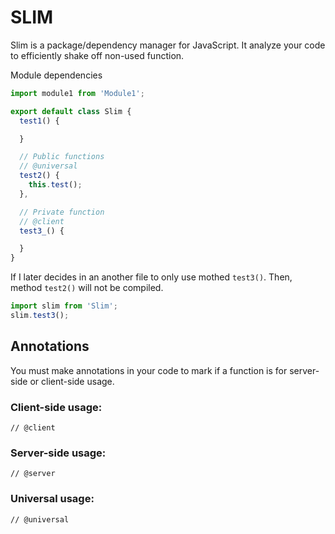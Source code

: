 SLIM
====

Slim is a package/dependency manager for JavaScript. It analyze your code to efficiently shake off non-used function.

Module dependencies
```javascript
import module1 from 'Module1';

export default class Slim {
  test1() {

  }

  // Public functions
  // @universal
  test2() {
    this.test();
  },

  // Private function
  // @client
  test3_() {

  }
}
```

If I later decides in an another file to only use mothed `test3()`. Then, method `test2()` will not be compiled.

```javascript
import slim from 'Slim';
slim.test3();
```

## Annotations
You must make annotations in your code to mark if a function is for server-side or client-side usage.

### Client-side usage:
```
// @client
```

### Server-side usage:
```
// @server
```

### Universal usage:
```
// @universal
```
